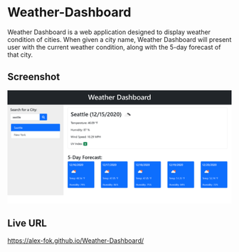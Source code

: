 # Weather-Dashboard
Weather Dashboard is a web application designed to display weather condition of cities. When given a city name, Weather Dashboard will present user with the current weather condition, along with the 5-day forecast of that city.

## Screenshot
![Main Page](./screenshots/weather_dashboard.png)

## Live URL
https://alex-fok.github.io/Weather-Dashboard/
